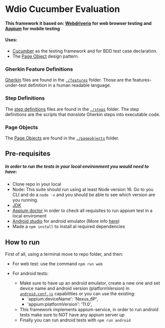 
# Wdio Cucumber Evaluation

#### This framework it based on: [Webdriverio](https://webdriver.io/) for web browser testing and [Appium](https://appium.io/) for mobile testing

#### Uses:
* [Cucumber](https://cucumber.io/) as the testing framework and for BDD test case declaration.
* The [Page Object](https://martinfowler.com/bliki/PageObject.html) design pattern.

### Gherkin Feature Definitions
[Gherkin](https://cucumber.io/docs/gherkin/reference/) files are found in the [`./features`](./features) folder.
Those are the features-under-test definition in a human readable language.

### Step Definitions
The [step definitions](https://cucumber.io/docs/cucumber/step-definitions/) files are found in the [`./steps`](./steps) folder.
The step definitions are the scripts that _translate_ Gherkin steps into executable code.

### Page Objects
The [Page Objects](https://martinfowler.com/bliki/PageObject.html) are found in the [`./pageobjects`](./pageobjects) folder.

## Pre-requisites
##### In order to run the tests in your local environment you would need to have:
* Clone repo in your local
* Node: This suite should run using at least Node version 16. Go to you CLI and do a `node -v` and you should be able to see which version are you running.
* [JDK](https://www.oracle.com/java/technologies/downloads/)
* [Appium doctor](https://www.npmjs.com/package/@appium/doctor) in order to check all requisites to run appium test in a local enviroment
* [Android studio](https://developer.android.com/studio) for android emulator (More info [here](https://developer.android.com/studio/run/emulator))
* Made a `npm install` to install al required dependencies


## How to run
First of all, using a terminal move to repo folder, and then:

* For web test: use the command `npm run web`

* For android tests:
  * Make sure to have up an android emulator, create a new one and set device name and android version (platformVersion) in [`android.conf.js`](./config/android.conf.js) capabilities
  or you can use the existing:
    - 'appium:deviceName': 'Nexus_6P',
    - 'appium:platformVersion': '11.0',
  * This framework implements appium-service, in order to run android tests make sure to NOT have any appium server up
  * Finally you can run android tests with `npm run android` 
